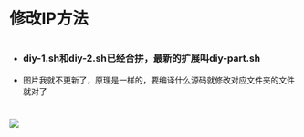 # 修改IP方法
#
- ### diy-1.sh和diy-2.sh已经合拼，最新的扩展叫diy-part.sh
- 图片我就不更新了，原理是一样的，要编译什么源码就修改对应文件夹的文件就对了
#
# <img src="https://github.com/danshui-git/shuoming/blob/master/doc/ip1.png" />
